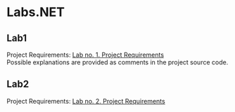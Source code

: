 # Labs.NET

## Lab1

Project Requirements: [Lab no. 1. Project Requirements](https://docs.google.com/document/d/1yvDcGLEIEMuLAceOTZ-n00U9XvVxnUiN/edit)  
Possible explanations are provided as comments in the project source code.

## Lab2  

Project Requirements: [Lab no. 2. Project Requirements](http://codekata.com/kata/kata04-data-munging/)  
